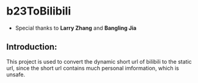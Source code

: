 # b23ToBilibili
* Special thanks to **Larry Zhang** and **Bangling Jia**

## Introduction:
This project is used to convert the dynamic short url of bilibili to the static url, since the short url contains much personal imformation, which is unsafe.
